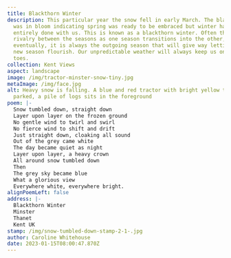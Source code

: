 ```yaml
---
title: Blackthorn Winter
description: This particular year the snow fell in early March. The blackthorn
  was in bloom indicating spring was ready to be embraced but winter had not
  entirely done with us. This is known as a blackthorn winter. Often there is a
  rivalry between the seasons as one season transitions into the other, but
  eventually, it is always the outgoing season that will give way letting the
  new season flourish. Our unpredictable weather will always keep us on our
  toes.
collection: Kent Views
aspect: landscape
image: /img/tractor-minster-snow-tiny.jpg
metaImage: /img/face.jpg
alt: Heavy snow is falling. A blue and red tractor with bright yellow trailer is
  parked, a pile of logs sits in the foreground
poem: |-
  Snow tumbled down, straight down
  Layer upon layer on the frozen ground
  No gentle wind to twirl and swirl
  No fierce wind to shift and drift
  Just straight down, cloaking all sound
  Out of the grey came white
  The day became quiet as night
  Layer upon layer, a heavy crown
  All around snow tumbled down
  Then
  The grey sky became blue
  What a glorious view
  Everywhere white, everywhere bright.
alignPoemLeft: false
address: |-
  Blackthorn Winter
  Minster
  Thanet
  Kent UK
stamp: /img/snow-tumbled-down-stamp-2-1-.jpg
author: Caroline Whitehouse
date: 2023-01-15T08:00:47.870Z
---
```

